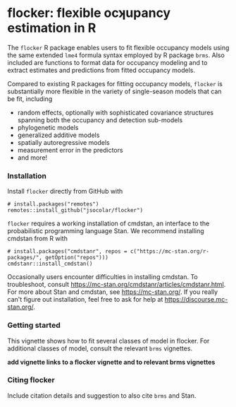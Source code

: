 # flocker: flexible ocʞupancy estimation in R

The `flocker` R package enables users to fit flexible occupancy models using 
the same extended `lme4` formula syntax employed by R package `brms`. Also 
included are functions to format data for occupancy modeling and to extract 
estimates and predictions from fitted occupancy models.

Compared to existing R packages for fitting occupancy models, `flocker` is 
substantially more flexible in the variety of single-season models that can 
be fit, including 
* random effects, optionally with sophisticated covariance structures spanning 
both the occupancy and detection sub-models
* phylogenetic models
* generalized additive models
* spatially autoregressive models
* measurement error in the predictors
* and more!

### Installation
Install `flocker` directly from GitHub with 
```
# install.packages("remotes")
remotes::install_github("jsocolar/flocker")
```
`flocker` requires a working installation of cmdstan, an interface to the 
probabilistic programming language Stan. We recommend installing cmdstan from 
R with
```
# install.packages("cmdstanr", repos = c("https://mc-stan.org/r-packages/", getOption("repos")))
cmdstanr::install_cmdstan()
```
Occasionally users encounter difficulties in installing cmdstan. To 
troubleshoot, consult https://mc-stan.org/cmdstanr/articles/cmdstanr.html. 
For more about Stan and cmdstan, see https://mc-stan.org/. If you really 
can't figure out installation, feel free to ask for help at 
https://discourse.mc-stan.org/.

### Getting started
This vignette shows how to fit several classes of model in flocker.  For 
additional classes of model, consult the relevant `brms` vignettes.

**add vignette links to a flocker vignette and to relevant brms vignettes**

### Citing flocker
Include citation details and suggestion to also cite `brms` and Stan.
